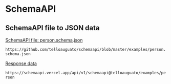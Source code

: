 # SchemaAPI

## SchemaAPI file to JSON data

[SchemaAPI file: person.schema.json](https://github.com/telloauguato/schemaapi/blob/master/examples/person.schema.json)

```https://github.com/telloauguato/schemaapi/blob/master/examples/person.schema.json```

[Response data](https://schemaapi.vercel.app/api/v1/schemaapi@telloauguato/examples/person)

```https://schemaapi.vercel.app/api/v1/schemaapi@telloauguato/examples/person```
